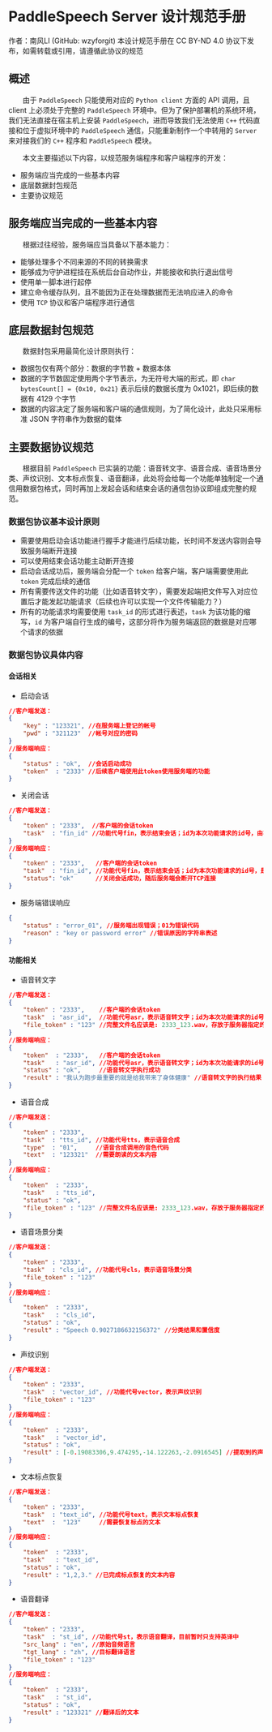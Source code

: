 # PaddleSpeech Server 设计规范手册

作者：南风LI (GitHub: wzyforgit)
本设计规范手册在 CC BY-ND 4.0 协议下发布，如需转载或引用，请遵循此协议的规范

## 概述

&emsp;&emsp;由于 `PaddleSpeech` 只能使用对应的 `Python client` 方面的 API 调用，且 client 上必须处于完整的 `PaddleSpeech` 环境中。但为了保护部署机的系统环境，我们无法直接在宿主机上安装 `PaddleSpeech`，进而导致我们无法使用 `C++` 代码直接和位于虚拟环境中的 `PaddleSpeech` 通信，只能重新制作一个中转用的 `Server` 来对接我们的 `C++` 程序和 `PaddleSpeech` 模块。

&emsp;&emsp;本文主要描述以下内容，以规范服务端程序和客户端程序的开发：

- 服务端应当完成的一些基本内容
- 底层数据封包规范
- 主要协议规范

## 服务端应当完成的一些基本内容

&emsp;&emsp;根据过往经验，服务端应当具备以下基本能力：

- 能够处理多个不同来源的不同的转换需求
- 能够成为守护进程挂在系统后台自动作业，并能接收和执行退出信号
- 使用单一脚本进行起停
- 建立命令缓存队列，且不能因为正在处理数据而无法响应进入的命令
- 使用 `TCP` 协议和客户端程序进行通信

## 底层数据封包规范

&emsp;&emsp;数据封包采用最简化设计原则执行：

- 数据包仅有两个部分：数据的字节数 + 数据本体
- 数据的字节数固定使用两个字节表示，为无符号大端的形式，即 `char bytesCount[] = {0x10, 0x21}` 表示后续的数据长度为 0x1021，即后续的数据有 4129 个字节
- 数据的内容决定了服务端和客户端的通信规则，为了简化设计，此处只采用标准 JSON 字符串作为数据的载体

## 主要数据协议规范

&emsp;&emsp;根据目前 `PaddleSpeech` 已实装的功能：语音转文字、语音合成、语音场景分类、声纹识别、文本标点恢复、语音翻译，此处将会给每一个功能单独制定一个通信用数据包格式，同时再加上发起会话和结束会话的通信包协议即组成完整的规范。

### 数据包协议基本设计原则

- 需要使用启动会话功能进行握手才能进行后续功能，长时间不发送内容则会导致服务端断开连接
- 可以使用结束会话功能主动断开连接
- 启动会话成功后，服务端会分配一个 `token` 给客户端，客户端需要使用此 `token` 完成后续的通信
- 所有需要传送文件的功能（比如语音转文字），需要发起端把文件写入对应位置后才能发起功能请求（后续也许可以实现一个文件传输能力？）
- 所有的功能请求均需要使用 `task_id` 的形式进行表述，`task` 为该功能的缩写，`id` 为客户端自行生成的编号，这部分将作为服务端返回的数据是对应哪个请求的依据

### 数据包协议具体内容

#### 会话相关

- 启动会话
```json
//客户端发送：
{
    "key" : "123321", //在服务端上登记的帐号
    "pwd" : "321123"  //帐号对应的密码
}
//服务端响应：
{
    "status" : "ok",  //会话启动成功
    "token"  : "2333" //后续客户端使用此token使用服务端的功能
}
```
- 关闭会话
```json
//客户端发送：
{
    "token" : "2333",  //客户端的会话token
    "task"  : "fin_id" //功能代号fin，表示结束会话；id为本次功能请求的id号，由客户端自行生成
}
//服务端响应：
{
    "token" : "2333",   //客户端的会话token
    "task"  : "fin_id", //功能代号fin，表示结束会话；id为本次功能请求的id号，是此前客户端交给服务端的id号
    "status": "ok"      //关闭会话成功，随后服务端会断开TCP连接
}
```
- 服务端错误响应
```json
{
    "status" : "error_01", //服务端出现错误；01为错误代码
    "reason" : "key or password error" //错误原因的字符串表述
}
```

#### 功能相关

- 语音转文字
```json
//客户端发送：
{
    "token" : "2333",    //客户端的会话token
    "task"  : "asr_id",  //功能代号asr，表示语音转文字；id为本次功能请求的id号，由客户端自行生成
    "file_token" : "123" //完整文件名应该是: 2333_123.wav，存放于服务器指定的路径下
}
//服务端响应：
{
    "token"  : "2333",   //客户端的会话token
    "task"   : "asr_id", //功能代号asr，表示语音转文字；id为本次功能请求的id号，是此前客户端交给服务端的id号
    "status" : "ok",     //语音转文字执行成功
    "result" : "我认为跑步最重要的就是给我带来了身体健康" //语音转文字的执行结果
}
```
- 语音合成
```json
//客户端发送：
{
    "token" : "2333",
    "task"  : "tts_id", //功能代号tts，表示语音合成
    "type"  : "01",     //语音合成调用的音色代码
    "text"  : "123321"  //需要朗读的文本内容
}
//服务端响应：
{
    "token"  : "2333",
    "task"   : "tts_id",
    "status" : "ok",
    "file_token" : "123" //完整文件名应该是: 2333_123.wav，存放于服务器指定的路径下
}
```
- 语音场景分类
```json
//客户端发送：
{
    "token" : "2333",
    "task"  : "cls_id", //功能代号cls，表示语音场景分类
    "file_token" : "123"
}
//服务端响应：
{
    "token"  : "2333",
    "task"   : "cls_id",
    "status" : "ok",
    "result" : "Speech 0.9027186632156372" //分类结果和置信度
}
```
- 声纹识别
```json
//客户端发送：
{
    "token" : "2333",
    "task"  : "vector_id", //功能代号vector，表示声纹识别
    "file_token" : "123"
}
//服务端响应：
{
    "token"  : "2333",
    "task"   : "vector_id",
    "status" : "ok",
    "result" : [-0.19083306,9.474295,-14.122263,-2.0916545] //提取到的声纹特征向量，据PaddleSpeech官方描述，此处会有187个数字
}
```
- 文本标点恢复
```json
//客户端发送：
{
    "token" : "2333",
    "task"  : "text_id", //功能代号text，表示文本标点恢复
    "text"  :  "123"     //需要恢复标点的文本
}
//服务端响应：
{
    "token"  : "2333",
    "task"   : "text_id",
    "status" : "ok",
    "result" : "1,2,3." //已完成标点恢复的文本内容
}
```
- 语音翻译
```json
//客户端发送：
{
    "token" : "2333",
    "task"  : "st_id", //功能代号st，表示语音翻译，目前暂时只支持英译中
    "src_lang" : "en", //原始音频语言
    "tgt_lang" : "zh", //目标翻译语言
    "file_token" : "123"
}
//服务端响应：
{
    "token"  : "2333",
    "task"   : "st_id",
    "status" : "ok",
    "result" : "123321" //翻译后的文本
}
```
